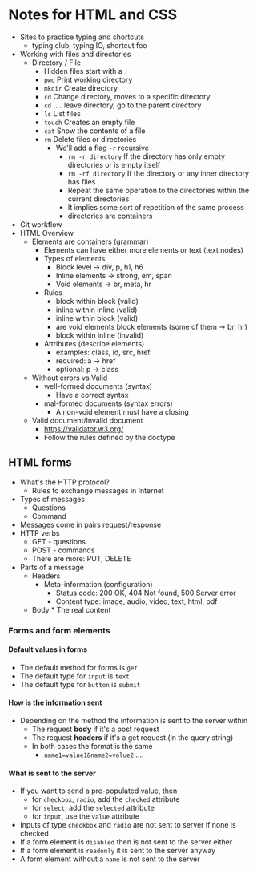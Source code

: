 # Notes for HTML and CSS

* Sites to practice typing and shortcuts
    * typing club, typing IO, shortcut foo
* Working with files and directories
    * Directory / File
        * Hidden files start with a `.`
        * `pwd` Print working directory
        * `mkdir` Create directory
        * `cd` Change directory, moves to a specific directory
        * `cd ..` leave directory, go to the parent directory
        * `ls` List files
        * `touch` Creates an empty file
        * `cat` Show the contents of a file
        * `rm` Delete files or directories
            * We'll add a flag `-r` recursive
                * `rm -r directory` If the directory has only empty directories or is empty itself
                * `rm -rf directory` If the directory or any inner directory has files
                * Repeat the same operation to the directories within the current directories
                * It implies some sort of repetition of the same process
                * directories are containers
* Git workflow
* HTML Overview
    * Elements are containers (grammar)
        * Elements can have either more elements or text (text nodes)
        * Types of elements 
            * Block level -> div, p, h1, h6
            * Inline elements -> strong, em, span
            * Void elements -> br, meta, hr
        * Rules
            * block within block (valid)
            * inline within inline (valid)
            * inline within block (valid)
            * are void elements block elements (some of them -> br, hr)
            * block within inline (invalid)
        * Attributes (describe elements)
            * examples: class, id, src, href
            * required: a -> href
            * optional: p -> class
    * Without errors vs Valid
        * well-formed documents (syntax)
            * Have a correct syntax
        * mal-formed documents (syntax errors)
            * A non-void element must have a closing
    * Valid document/Invalid document
        * https://validator.w3.org/
        * Follow the rules defined by the doctype

## HTML forms

* What's the HTTP protocol?
    * Rules to exchange messages in Internet
* Types of messages
    * Questions
    * Command
* Messages come in pairs request/response
* HTTP verbs
    * GET - questions
    * POST - commands
    * There are more: PUT, DELETE
* Parts of a message
    * Headers
        * Meta-information (configuration)
            * Status code: 200 OK, 404 Not found, 500 Server error
            * Content type: image, audio, video, text, html, pdf
    * Body
            * The real content

### Forms and form elements

#### Default values in forms
* The default method for forms is `get`
* The default type for `input` is `text`
* The default type for `button` is `submit`

#### How is the information sent
* Depending on the method the information is sent to the server within
    * The request **body** if it's a post request
    * The request **headers** if it's a get request (in the query string)
    * In both cases the format is the same
        * `name1=value1&name2=value2` ....

#### What is sent to the server
* If you want to send a pre-populated value, then
    * for `checkbox`, `radio`, add the `checked` attribute
    * for `select`, add the `selected` attribute
    * for `input`, use the `value` attribute
* Inputs of type `checkbox` and `radio` are not sent to server if none is
  checked
* If a form element is `disabled` then is not sent to the server either
* If a form element is `readonly` it is sent to the server anyway
* A form element without a `name` is not sent to the server

